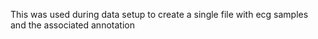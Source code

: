 This was used during data setup to create a single file with ecg samples and the associated annotation

